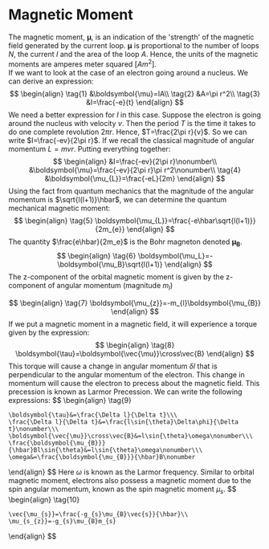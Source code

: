 # Magnetic Moment
The magnetic moment, $\boldsymbol{\mu}$, is an indication of the 'strength' of the magnetic field generated by the current loop. 
$\boldsymbol{\mu}$ is proportional to the number of loops $N$, the current $I$ and the area of the loop $A$. Hence, 
the units of the magnetic moments are amperes meter squared $[Am^2]$.  
If we want to look at the case of an electron going around a nucleus. We can derive an expression:
$$
\begin{align}
    \tag{1}
     &\boldsymbol{\mu}=IA\\
    \tag{2}
     &A=\pi r^2\\
    \tag{3}
        &I=\frac{-e}{t}
\end{align}
$$
We need a better expression for $I$ in this case. 
Suppose the electron is going around the nucleus with velocity $v$. 
Then the period $T$ is the time it takes to do one complete revolution $2\pi r$. 
Hence, $T=\frac{2\pi r}{v}$. 
So we can write $I=\frac{-ev}{2\pi r}$. 
If we recall the classical magnitude of angular momentum $L=mvr$. 
Putting everything together:
$$
\begin{align}
    &I=\frac{-ev}{2\pi r}\nonumber\\
    &\boldsymbol{\mu}=\frac{-ev}{2\pi r}\pi r^2\nonumber\\
    \tag{4}
    &\boldsymbol{\mu_{L}}=\frac{-eL}{2m}
\end{align}
$$
Using the fact from quantum mechanics that the magnitude of the angular momentum is
$\sqrt{l(l+1)}\hbar$, we can determine the quantum mechanical magnetic moment:
$$
\begin{align}
    \tag{5}
     \boldsymbol{\mu_{L}}=\frac{-e\hbar\sqrt{l(l+1)}}{2m_{e}}
\end{align}
$$
The quantity $\frac{e\hbar}{2m_e}$ is the Bohr magneton denoted $\boldsymbol{\mu_B}$.
$$
\begin{align}
\tag{6}
    \boldsymbol{\mu_L}=-\boldsymbol{\mu_B}\sqrt{l(l+1)}
\end{align}
$$
The z-component of the orbital magnetic moment is given by the z-component of angular 
momentum (magnitude $m_l$)

$$
\begin{align}
\tag{7}
    \boldsymbol{\mu_{z}}=-m_{l}\boldsymbol{\mu_{B}}
\end{align}
$$
If we put a magnetic moment in a magnetic field, it will experience a torque given by the expression:
$$
\begin{align}
\tag{8}
    \boldsymbol{\tau}=\boldsymbol{\vec{\mu}}\cross\vec{B}
\end{align}
$$
This torque will cause a change in angular momentum $\delta l$ that is perpendicular to the 
angular momentum of the electron. 
This change in momentum will cause the electron to precess about the magnetic field. 
This precession is known as Larmor Precession. We can write the following expressions:
$$
\begin{align}
\tag{9}

    \boldsymbol{\tau}&=\frac{\Delta l}{\Delta t}\\\
    \frac{\Delta l}{\Delta t}&=\frac{l\sin{\theta}\Delta\phi}{\Delta t}\nonumber\\\
    \boldsymbol{\vec{\mu}}\cross\vec{B}&=l\sin{\theta}\omega\nonumber\\\
    \frac{\boldsymbol{\mu_{B}}}{\hbar}Bl\sin{\theta}&=l\sin{\theta}\omega\nonumber\\\
    \omega&=\frac{\boldsymbol{\mu_{B}}}{\hbar}B\nonumber
\end{align}
$$
Here $\omega$ is known as the Larmor frequency.
Similar to orbital magnetic moment, 
electrons also possess a magnetic moment due to the spin angular momentum, 
known as the spin magnetic moment $\mu_{s}$.
$$
\begin{align}
\tag{10}

    \vec{\mu_{s}}=\frac{-g_{s}\mu_{B}\vec{s}}{\hbar}\\
    \mu_{s_{z}}=-g_{s}\mu_{B}m_{s}
\end{align}
$$